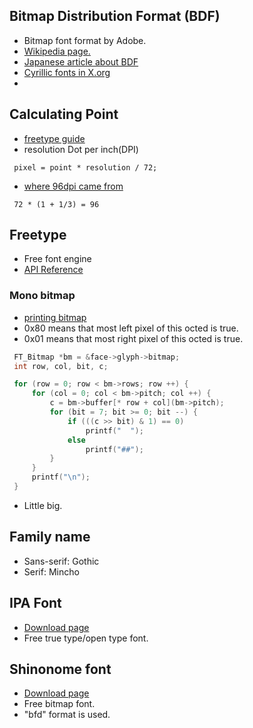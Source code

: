 ## Bitmap Distribution Format (BDF)
* Bitmap font format by Adobe.
* [Wikipedia page.](http://en.wikipedia.org/wiki/Glyph_Bitmap_Distribution_Format)
* [Japanese article about BDF](http://hp.vector.co.jp/authors/VA013241/font/bdf.html)
* [Cyrillic fonts in X.org](http://rasher.dk/rockbox/fonts/cyrillic/)
* 

## Calculating Point
* [freetype guide](http://www.freetype.org/freetype2/docs/glyphs/glyphs-2.html)
* resolution Dot per inch(DPI)
```
 pixel = point * resolution / 72;
```
* [where 96dpi came from](http://en.wikipedia.org/wiki/Dots_per_inch#Computer_monitor_DPI_standards)
```
 72 * (1 + 1/3) = 96
```

## Freetype
* Free font engine
* [API Reference](http://www.freetype.org/freetype2/docs/reference/ft2-index.html)

### Mono bitmap
* [printing bitmap](http://ncl.sakura.ne.jp/doc/ja/comp/freetype-memo.html)
* 0x80 means that most left pixel of this octed is true.
* 0x01 means that most right pixel of this octed is true.
```C
 FT_Bitmap *bm = &face->glyph->bitmap;
 int row, col, bit, c;

 for (row = 0; row < bm->rows; row ++) {
     for (col = 0; col < bm->pitch; col ++) {
         c = bm->buffer[* row + col](bm->pitch);
         for (bit = 7; bit >= 0; bit --) {
             if (((c >> bit) & 1) == 0)
                 printf("  ");
             else
                 printf("##");
         }
     }
     printf("\n");
 }
```

* Little big.

## Family name
* Sans-serif: Gothic
* Serif: Mincho

## IPA Font
* [Download page](http://ossipedia.ipa.go.jp/ipafont/index.html)
* Free true type/open type font.

## Shinonome font
* [Download page](http://openlab.ring.gr.jp/efont/shinonome/)
* Free bitmap font.
* "bfd" format is used.
